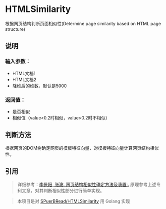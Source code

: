 # HTMLSimilarity

根据网页结构判断页面相似性(Determine page similarity based on HTML page structure)

## 说明

### 输入参数：
* HTML文档1
* HTML文档2
* 降维后的维数，默认是5000

### 返回值：
* 是否相似
* 相似值（value<0.2时相似，value>0.2时不相似）


## 判断方法

根据网页的DOM树确定网页的模板特征向量，对模板特征向量计算网页结构相似性。

## 引用

> 详细参考：[李景阳, 张波. 网页结构相似性确定方法及装置:.](http://cprs.patentstar.com.cn/Search/Detail?ANE=9HCC7BGA7AHACGEA7GAA8BHA5ADA9FGF8CBA9EDA9BDC9FCG) 原理参考上述专利文章，对其判断相似性部分进行简单实现。

> 本项目是对 [SPuerBRead/HTMLSimilarity](https://github.com/SPuerBRead/HTMLSimilarity) 用 Golang 实现